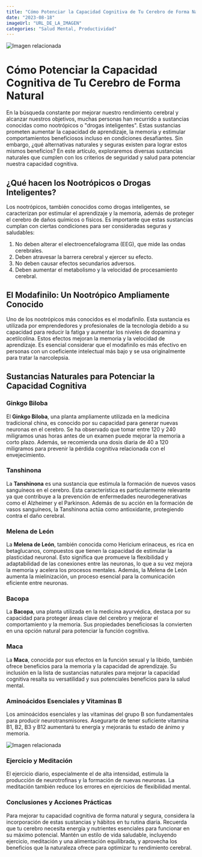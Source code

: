 ```yaml
---
title: "Cómo Potenciar la Capacidad Cognitiva de Tu Cerebro de Forma Natural"
date: "2023-08-18"
imageUrl: "URL_DE_LA_IMAGEN"
categories: "Salud Mental, Productividad"
---
```


![Imagen relacionada](/droga-cerebro.webp)

# Cómo Potenciar la Capacidad Cognitiva de Tu Cerebro de Forma Natural

En la búsqueda constante por mejorar nuestro rendimiento cerebral y alcanzar nuestros objetivos, muchas personas han recurrido a sustancias conocidas como nootrópicos o "drogas inteligentes". Estas sustancias prometen aumentar la capacidad de aprendizaje, la memoria y estimular comportamientos beneficiosos incluso en condiciones desafiantes. Sin embargo, ¿qué alternativas naturales y seguras existen para lograr estos mismos beneficios? En este artículo, exploraremos diversas sustancias naturales que cumplen con los criterios de seguridad y salud para potenciar nuestra capacidad cognitiva.

## ¿Qué hacen los Nootrópicos o Drogas Inteligentes?

Los nootrópicos, también conocidos como drogas inteligentes, se caracterizan por estimular el aprendizaje y la memoria, además de proteger el cerebro de daños químicos o físicos. Es importante que estas sustancias cumplan con ciertas condiciones para ser consideradas seguras y saludables:

1. No deben alterar el electroencefalograma (EEG), que mide las ondas cerebrales.
2. Deben atravesar la barrera cerebral y ejercer su efecto.
3. No deben causar efectos secundarios adversos.
4. Deben aumentar el metabolismo y la velocidad de procesamiento cerebral.

## El Modafinilo: Un Nootrópico Ampliamente Conocido

Uno de los nootrópicos más conocidos es el modafinilo. Esta sustancia es utilizada por emprendedores y profesionales de la tecnología debido a su capacidad para reducir la fatiga y aumentar los niveles de dopamina y acetilcolina. Estos efectos mejoran la memoria y la velocidad de aprendizaje. Es esencial considerar que el modafinilo es más efectivo en personas con un coeficiente intelectual más bajo y se usa originalmente para tratar la narcolepsia.

## Sustancias Naturales para Potenciar la Capacidad Cognitiva

### Ginkgo Biloba

El **Ginkgo Biloba**, una planta ampliamente utilizada en la medicina tradicional china, es conocido por su capacidad para generar nuevas neuronas en el cerebro. Se ha observado que tomar entre 120 y 240 miligramos unas horas antes de un examen puede mejorar la memoria a corto plazo. Además, se recomienda una dosis diaria de 40 a 120 miligramos para prevenir la pérdida cognitiva relacionada con el envejecimiento.

### Tanshinona

La **Tanshinona** es una sustancia que estimula la formación de nuevos vasos sanguíneos en el cerebro. Esta característica es particularmente relevante ya que contribuye a la prevención de enfermedades neurodegenerativas como el Alzheimer y el Parkinson. Además de su acción en la formación de vasos sanguíneos, la Tanshinona actúa como antioxidante, protegiendo contra el daño cerebral.

### Melena de León

La **Melena de León**, también conocida como Hericium erinaceus, es rica en betaglucanos, compuestos que tienen la capacidad de estimular la plasticidad neuronal. Esto significa que promueve la flexibilidad y adaptabilidad de las conexiones entre las neuronas, lo que a su vez mejora la memoria y acelera los procesos mentales. Además, la Melena de León aumenta la mielinización, un proceso esencial para la comunicación eficiente entre neuronas.

### Bacopa

La **Bacopa**, una planta utilizada en la medicina ayurvédica, destaca por su capacidad para proteger áreas clave del cerebro y mejorar el comportamiento y la memoria. Sus propiedades beneficiosas la convierten en una opción natural para potenciar la función cognitiva.

### Maca

La **Maca**, conocida por sus efectos en la función sexual y la libido, también ofrece beneficios para la memoria y la capacidad de aprendizaje. Su inclusión en la lista de sustancias naturales para mejorar la capacidad cognitiva resalta su versatilidad y sus potenciales beneficios para la salud mental.

### Aminoácidos Esenciales y Vitaminas B

Los aminoácidos esenciales y las vitaminas del grupo B son fundamentales para producir neurotransmisores. Asegurarte de tener suficiente vitamina B1, B2, B3 y B12 aumentará tu energía y mejorarás tu estado de ánimo y memoria.

![Imagen relacionada](/aminoacidos-esenciales.webp)


### Ejercicio y Meditación

El ejercicio diario, especialmente el de alta intensidad, estimula la producción de neurotrofinas y la formación de nuevas neuronas. La meditación también reduce los errores en ejercicios de flexibilidad mental.

### Conclusiones y Acciones Prácticas

Para mejorar tu capacidad cognitiva de forma natural y segura, considera la incorporación de estas sustancias y hábitos en tu rutina diaria. Recuerda que tu cerebro necesita energía y nutrientes esenciales para funcionar en su máximo potencial. Mantén un estilo de vida saludable, incluyendo ejercicio, meditación y una alimentación equilibrada, y aprovecha los beneficios que la naturaleza ofrece para optimizar tu rendimiento cerebral.
